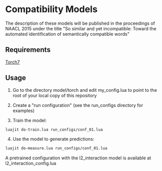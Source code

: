 # Compatibility Models
The description of these models will be published in the proceedings of NAACL 2015 under
the title "So similar and yet incompatible: Toward the automated identification of semantically compatible words"

## Requirements
[Torch7](http://torch.ch/)

## Usage

1. Go to the directory model/torch and edit my_config.lua to point to the root of your local copy of this repository

2. Create a "run configuration" (see the run_configs directory for examples)

3. Train the model:
```bash
luajit do-train.lua run_configs/conf_01.lua
```

4. Use the model to generate predictions:
```bash
luajit do-measure.lua run_configs/conf_01.lua
```

A pretrained configuration with the l2_interaction model is available at l2_interaction_config.lua
